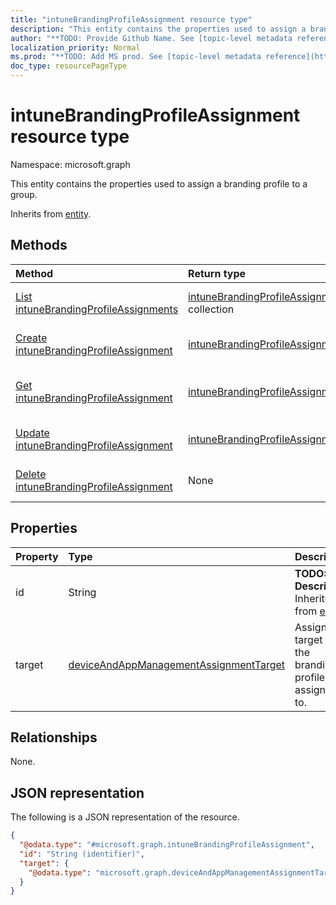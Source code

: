 ```yaml
---
title: "intuneBrandingProfileAssignment resource type"
description: "This entity contains the properties used to assign a branding profile to a group."
author: "**TODO: Provide Github Name. See [topic-level metadata reference](https://msgo.azurewebsites.net/add/document/guidelines/metadata.html#topic-level-metadata)**"
localization_priority: Normal
ms.prod: "**TODO: Add MS prod. See [topic-level metadata reference](https://msgo.azurewebsites.net/add/document/guidelines/metadata.html#topic-level-metadata)**"
doc_type: resourcePageType
---
```


# intuneBrandingProfileAssignment resource type

Namespace: microsoft.graph



This entity contains the properties used to assign a branding profile to a group.


Inherits from [entity](../resources/entity.md).

## Methods
|Method|Return type|Description|
|:---|:---|:---|
|[List intuneBrandingProfileAssignments](../api/intunebrandingprofileassignment-list.md)|[intuneBrandingProfileAssignment](../resources/intunebrandingprofileassignment.md) collection|Get a list of the [intuneBrandingProfileAssignment](../resources/intunebrandingprofileassignment.md) objects and their properties.|
|[Create intuneBrandingProfileAssignment](../api/intunebrandingprofileassignment-create.md)|[intuneBrandingProfileAssignment](../resources/intunebrandingprofileassignment.md)|Create a new [intuneBrandingProfileAssignment](../resources/intunebrandingprofileassignment.md) object.|
|[Get intuneBrandingProfileAssignment](../api/intunebrandingprofileassignment-get.md)|[intuneBrandingProfileAssignment](../resources/intunebrandingprofileassignment.md)|Read the properties and relationships of an [intuneBrandingProfileAssignment](../resources/intunebrandingprofileassignment.md) object.|
|[Update intuneBrandingProfileAssignment](../api/intunebrandingprofileassignment-update.md)|[intuneBrandingProfileAssignment](../resources/intunebrandingprofileassignment.md)|Update the properties of an [intuneBrandingProfileAssignment](../resources/intunebrandingprofileassignment.md) object.|
|[Delete intuneBrandingProfileAssignment](../api/intunebrandingprofileassignment-delete.md)|None|Deletes an [intuneBrandingProfileAssignment](../resources/intunebrandingprofileassignment.md) object.|

## Properties
|Property|Type|Description|
|:---|:---|:---|
|id|String|**TODO: Add Description** Inherited from [entity](../resources/entity.md)|
|target|[deviceAndAppManagementAssignmentTarget](../resources/deviceandappmanagementassignmenttarget.md)|Assignment target that the branding profile is assigned to.|

## Relationships
None.

## JSON representation
The following is a JSON representation of the resource.
<!-- {
  "blockType": "resource",
  "keyProperty": "id",
  "@odata.type": "microsoft.graph.intuneBrandingProfileAssignment",
  "baseType": "microsoft.graph.entity",
  "openType": false
}
-->
``` json
{
  "@odata.type": "#microsoft.graph.intuneBrandingProfileAssignment",
  "id": "String (identifier)",
  "target": {
    "@odata.type": "microsoft.graph.deviceAndAppManagementAssignmentTarget"
  }
}
```

